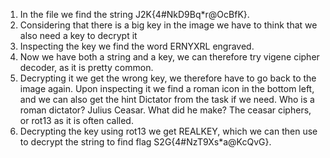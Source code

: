 1. In the file we find the string J2K{4#NkD9Bq*r@OcBfK}.
2. Considering that there is a big key in the image we have to think that we also need a key to decrypt it
3. Inspecting the key we find the word ERNYXRL engraved.
4. Now we have both a string and a key, we can therefore try vigene cipher decoder, as it is pretty common.
5. Decrypting it we get the wrong key, we therefore have to go back to the image again. 
   Upon inspecting it we find a roman icon in the bottom left, and we can also get the hint Dictator from the task if we need.
   Who is a roman dictator? Julius Ceasar. What did he make? The ceasar ciphers, or rot13 as it is often called.
6. Decrypting the key using rot13 we get REALKEY, which we can then use to decrypt the string to find flag S2G{4#NzT9Xs*a@KcQvG}.